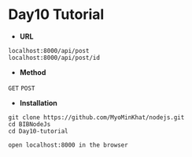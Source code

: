 # Day10 Tutorial

- **URL**
```
localhost:8000/api/post
localhost:8000/api/post/id

```

- **Method**

`GET`
`POST`

- **Installation**
```
git clone https://github.com/MyoMinKhat/nodejs.git
cd BIBNodeJs
cd Day10-tutorial

open localhost:8000 in the browser
```